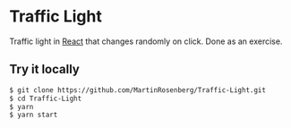 # Traffic Light

Traffic light in [React](https://github.com/facebook/react/) that changes randomly on click. Done as an exercise.

## Try it locally

```bash
$ git clone https://github.com/MartinRosenberg/Traffic-Light.git
$ cd Traffic-Light
$ yarn
$ yarn start
```
